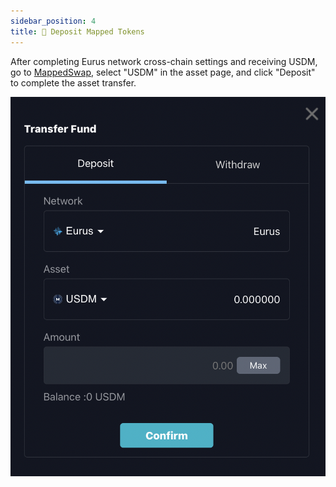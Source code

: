 ```yaml
---
sidebar_position: 4
title: 🧰 Deposit Mapped Tokens
---
```


After completing Eurus network cross-chain settings and receiving USDM, go to  [MappedSwap](https://app.mappedswap.io/account), select "USDM" in the asset page, and click "Deposit" to complete the asset transfer.

![alt text](../../static/img/DepositMappedTokens2.png) 


